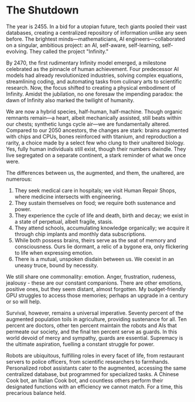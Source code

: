 # The Shutdown

The year is 2455. In a bid for a utopian future, tech giants pooled their vast databases, creating a centralized repository of information unlike any seen before. The brightest minds—mathematicians, AI engineers—collaborated on a singular, ambitious project: an AI, self-aware, self-learning, self-evolving. They called the project "Infinity."

By 2470, the first rudimentary Infinity model emerged, a milestone celebrated as the pinnacle of human achievement. Four predecessor AI models had already revolutionized industries, solving complex equations, streamlining coding, and automating tasks from culinary arts to scientific research. Now, the focus shifted to creating a physical embodiment of Infinity. Amidst the jubilation, no one foresaw the impending paradox: the dawn of Infinity also marked the twilight of humanity.

We are now a hybrid species, half-human, half-machine. Though organic remnants remain—a heart, albeit mechanically assisted, still beats within our chests; synthetic lungs cycle air—we are fundamentally altered. Compared to our 2050 ancestors, the changes are stark: brains augmented with chips and CPUs, bones reinforced with titanium, and reproduction a rarity, a choice made by a select few who clung to their unaltered biology. Yes, fully human individuals still exist, though their numbers dwindle. They live segregated on a separate continent, a stark reminder of what we once were.

The differences between us, the augmented, and them, the unaltered, are numerous:

1.  They seek medical care in hospitals; we visit Human Repair Shops, where medicine intersects with engineering.
2.  They sustain themselves on food; we require both sustenance and power.
3.  They experience the cycle of life and death, birth and decay; we exist in a state of perpetual, albeit fragile, stasis.
4.  They attend schools, accumulating knowledge organically; we acquire it through chip implants and monthly data subscriptions.
5.  While both possess brains, theirs serve as the seat of memory and consciousness. Ours lie dormant, a relic of a bygone era, only flickering to life when expressing emotion.
6.  There is a mutual, unspoken disdain between us. We coexist in an uneasy truce, bound by necessity.

We still share one commonality: emotion. Anger, frustration, rudeness, jealousy - these are our constant companions. There are other emotions, positive ones, but they seem distant, almost forgotten. My budget-friendly GPU struggles to access those memories; perhaps an upgrade in a century or so will help.

Survival, however, remains a universal imperative. Seventy percent of the augmented population toils in agriculture, providing sustenance for all. Ten percent are doctors, other ten percent maintain the robots and AIs that permeate our society, and the final ten percent serve as guards. In this world devoid of mercy and sympathy, guards are essential. Supremacy is the ultimate aspiration, fuelling a constant struggle for power.

Robots are ubiquitous, fulfilling roles in every facet of life, from restaurant servers to police officers, from scientific researchers to farmhands. Personalized robot assistants cater to the augmented, accessing the same centralized database, but programmed for specialized tasks. A Chinese Cook bot, an Italian Cook bot, and countless others perform their designated functions with an efficiency we cannot match. For a time, this precarious balance held.
